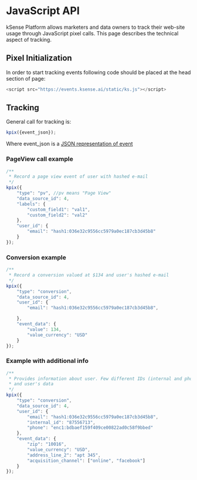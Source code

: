 # JavaScript API

kSense Platform allows marketers and data owners to track their web-site usage through JavaScript pixel calls. This page describes the technical aspect of tracking.

## Pixel Initialization

In order to start tracking events following code should be placed at the head section of page:

```javascript
<script src="https://events.ksense.ai/static/ks.js"></script>
```

## Tracking

General call for tracking is:

```javascript
kpix({event_json});
```

Where event\_json is a [JSON representation of event](event-json.md)

### PageView call example

```javascript
/**
 * Record a page view event of user with hashed e-mail
 */
kpix({
    "type": "pv", //pv means "Page View"
    "data_source_id": 4,
    "labels": {
        "custom_field1": "val1",
        "custom_field2": "val2"
    },
    "user_id": {
        "email": "hash1:036e32c9556cc5979a0ec187cb3d45b8"
    }
});
```

### Conversion example

```javascript
/**
 * Record a conversion valued at $134 and user's hashed e-mail
 */
kpix({
    "type": "conversion",
    "data_source_id": 4,
    "user_id": {
        "email": "hash1:036e32c9556cc5979a0ec187cb3d45b8",

    },
    "event_data": {
        "value": 134,
        "value_currency": "USD"
    }
});
```

### Example with additional info

```javascript
/**
 * Provides information about user. Few different IDs (internal and phone and e-mail)
 * and user's data
 */
kpix({
    "type": "conversion",
    "data_source_id": 4,
    "user_id": {
        "email": "hash1:036e32c9556cc5979a0ec187cb3d45b8",
        "internal_id": "87556713",
        "phone": "enc1:bdbaef159f409ce00822ad0c58f9bbed"
    },
    "event_data": {
        "zip": "10016",
        "value_currency": "USD",
        "address_line_2": "apt 345",
        "acquisition_channel": ["online", "facebook"]
    }
});
```



